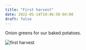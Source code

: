 ```yaml
---
title: "First harvest"
date: 2022-05-14T19:46:50-04:00
draft: false
---
```


Onion greens for our baked potatoes.

![first harvest](/2022-05-14-first-harvest.jpg)
